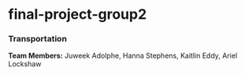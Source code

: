 # final-project-group2
### Transportation

**Team Members:** Juweek Adolphe, Hanna Stephens, Kaitlin Eddy, Ariel Lockshaw

